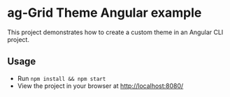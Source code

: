 # ag-Grid Theme Angular example

<p>This project demonstrates how to create a custom theme in an Angular CLI project.</p>

## Usage

- Run `npm install && npm start`
- View the project in your browser at [http://localhost:8080/](http://localhost:8080/)
